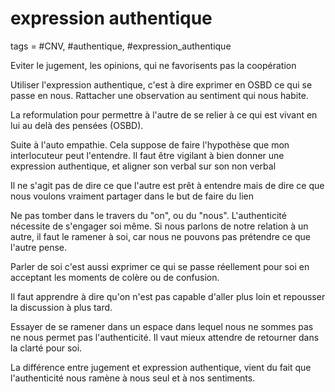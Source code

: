 # expression authentique
tags = #CNV, #authentique, #expression_authentique

Eviter le jugement, les opinions, qui ne favorisents pas la coopération

Utiliser l'expression authentique, c'est à dire exprimer en OSBD ce qui se passe en nous. Rattacher une observation au sentiment qui nous habite.

La reformulation pour permettre à l'autre de se relier à ce qui est vivant en lui au delà des pensées (OSBD).

Suite à l'auto empathie. Cela suppose de faire l'hypothèse que mon interlocuteur peut l'entendre. Il faut être vigilant à bien donner une expression authentique, et aligner son verbal sur son non verbal

Il ne s'agit pas de dire ce que l'autre est prêt à entendre mais de dire ce que nous voulons vraiment partager dans le but de faire du lien

Ne pas tomber dans le travers du "on", ou du "nous". L'authenticité nécessite de s'engager soi même. Si nous parlons de notre relation à un autre, il faut le ramener à soi, car nous ne pouvons pas prétendre ce que l'autre pense.

Parler de soi c'est aussi exprimer ce qui se passe réellement pour soi en acceptant les moments de colère ou de confusion.

Il faut apprendre à dire qu'on n'est pas capable d'aller plus loin et repousser la discussion à plus tard.

Essayer de se ramener dans un espace dans lequel nous ne sommes pas ne nous permet pas l'authenticité. Il vaut mieux attendre de retourner dans la clarté pour soi.

La différence entre jugement et expression authentique, vient du fait que l'authenticité nous ramène à nous seul et à nos sentiments.

